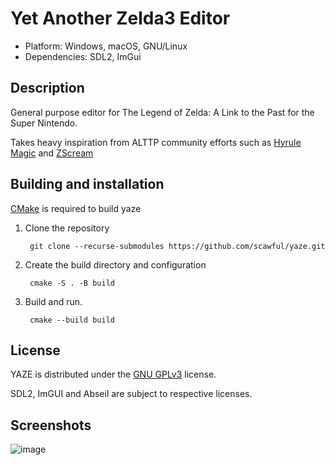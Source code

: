 # Yet Another Zelda3 Editor

- Platform: Windows, macOS, GNU/Linux
- Dependencies: SDL2, ImGui

## Description

General purpose editor for The Legend of Zelda: A Link to the Past for the Super Nintendo.

Takes heavy inspiration from ALTTP community efforts such as [Hyrule Magic](https://www.romhacking.net/utilities/200/) and [ZScream](https://github.com/Zarby89/ZScreamDungeon)

Building and installation
-------------------------
[CMake](http://www.cmake.org "CMake") is required to build yaze 

1. Clone the repository

        git clone --recurse-submodules https://github.com/scawful/yaze.git 

2. Create the build directory and configuration

        cmake -S . -B build

3. Build and run.

        cmake --build build

License
--------
YAZE is distributed under the [GNU GPLv3](https://www.gnu.org/licenses/gpl-3.0.txt) license.

SDL2, ImGUI and Abseil are subject to respective licenses.

Screenshots
--------
![image](https://user-images.githubusercontent.com/47263509/181937830-efdcae4f-af92-4856-bc09-a4d60f5a4a40.png)


